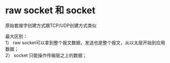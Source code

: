 # raw socket 和 socket

原始套接字创建方式跟TCP/UDP创建方式类似

最大区别：  
    1） raw socket可以拿到整个报文数据，发送也是整个报文，从以太层开始到应用数据；  
    2） socket 只能操作传输层之上的数据；
